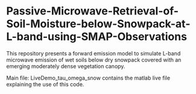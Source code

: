 # Passive-Microwave-Retrieval-of-Soil-Moisture-below-Snowpack-at-L-band-using-SMAP-Observations
This repository presents a forward emission model to simulate L-band microwave emission of wet soils below dry snowpack covered with an emerging moderately dense vegetation canopy.

Main file: LiveDemo_tau_omega_snow contains the matlab live file explaining the use of this code.
